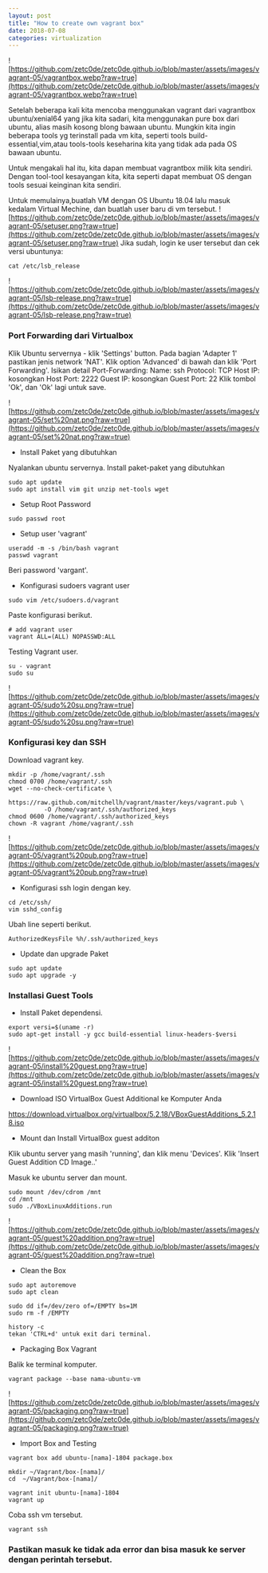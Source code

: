 ```yaml
---
layout: post
title: "How to create own vagrant box" 
date: 2018-07-08 
categories: virtualization
---
```

![https://github.com/zetc0de/zetc0de.github.io/blob/master/assets/images/vagrant-05/vagrantbox.webp?raw=true](https://github.com/zetc0de/zetc0de.github.io/blob/master/assets/images/vagrant-05/vagrantbox.webp?raw=true)

Setelah beberapa kali kita mencoba menggunakan vagrant dari vagrantbox ubuntu/xenial64 yang jika kita sadari, kita menggunakan pure box dari ubuntu, alias masih kosong blong bawaan ubuntu. Mungkin kita ingin beberapa tools yg terinstall pada vm kita, seperti tools build-essential,vim,atau tools-tools keseharina kita yang tidak ada pada OS bawaan ubuntu. 

Untuk mengakali hal itu, kita dapan membuat vagrantbox milik kita sendiri. Dengan tool-tool kesayangan kita, kita seperti dapat membuat OS dengan tools sesuai keinginan kita sendiri. 

Untuk memulainya,buatlah VM dengan OS Ubuntu 18.04 lalu masuk kedalam Virtual Mechine, dan buatlah user baru di vm tersebut.
![https://github.com/zetc0de/zetc0de.github.io/blob/master/assets/images/vagrant-05/setuser.png?raw=true](https://github.com/zetc0de/zetc0de.github.io/blob/master/assets/images/vagrant-05/setuser.png?raw=true)
Jika sudah, login ke user tersebut dan cek versi ubuntunya:
```
cat /etc/lsb_release
```
![https://github.com/zetc0de/zetc0de.github.io/blob/master/assets/images/vagrant-05/lsb-release.png?raw=true](https://github.com/zetc0de/zetc0de.github.io/blob/master/assets/images/vagrant-05/lsb-release.png?raw=true)

### Port Forwarding dari Virtualbox
Klik Ubuntu servernya - klik 'Settings' button.
Pada bagian 'Adapter 1' pastikan jenis network 'NAT'.
Klik option 'Advanced' di bawah dan klik 'Port Forwarding'.
Isikan detail Port-Forwarding:
  Name: ssh
  Protocol: TCP
  Host IP: kosongkan
  Host Port: 2222
  Guest IP: kosongkan
  Guest Port: 22
Klik tombol 'Ok', dan 'Ok' lagi untuk save.

![https://github.com/zetc0de/zetc0de.github.io/blob/master/assets/images/vagrant-05/set%20nat.png?raw=true](https://github.com/zetc0de/zetc0de.github.io/blob/master/assets/images/vagrant-05/set%20nat.png?raw=true)

- Install Paket yang dibutuhkan

Nyalankan ubuntu servernya.
Install paket-paket yang dibutuhkan
```
sudo apt update
sudo apt install vim git unzip net-tools wget
```
- Setup Root Password
```
sudo passwd root
```
- Setup user 'vagrant'
```
useradd -m -s /bin/bash vagrant
passwd vagrant
```
Beri password 'vargant'.

- Konfigurasi sudoers vagrant user
```
sudo vim /etc/sudoers.d/vagrant
```
Paste konfigurasi berikut.
```
# add vagrant user
vagrant ALL=(ALL) NOPASSWD:ALL
```
Testing Vagrant user.
```
su - vagrant
sudo su
```
![https://github.com/zetc0de/zetc0de.github.io/blob/master/assets/images/vagrant-05/sudo%20su.png?raw=true](https://github.com/zetc0de/zetc0de.github.io/blob/master/assets/images/vagrant-05/sudo%20su.png?raw=true)

### Konfigurasi key dan SSH

Download vagrant key.
```
mkdir -p /home/vagrant/.ssh
chmod 0700 /home/vagrant/.ssh
wget --no-check-certificate \
          https://raw.github.com/mitchellh/vagrant/master/keys/vagrant.pub \
          -O /home/vagrant/.ssh/authorized_keys
chmod 0600 /home/vagrant/.ssh/authorized_keys
chown -R vagrant /home/vagrant/.ssh
```
![https://github.com/zetc0de/zetc0de.github.io/blob/master/assets/images/vagrant-05/vagrant%20pub.png?raw=true](https://github.com/zetc0de/zetc0de.github.io/blob/master/assets/images/vagrant-05/vagrant%20pub.png?raw=true)

- Konfigurasi ssh login dengan key.
```
cd /etc/ssh/
vim sshd_config
```
Ubah line seperti berikut.
```
AuthorizedKeysFile %h/.ssh/authorized_keys
```

- Update dan upgrade Paket
```
sudo apt update
sudo apt upgrade -y
```

### Installasi Guest Tools

- Install Paket dependensi.
```
export versi=$(uname -r)
sudo apt-get install -y gcc build-essential linux-headers-$versi
```
![https://github.com/zetc0de/zetc0de.github.io/blob/master/assets/images/vagrant-05/install%20guest.png?raw=true](https://github.com/zetc0de/zetc0de.github.io/blob/master/assets/images/vagrant-05/install%20guest.png?raw=true)

- Download ISO VirtualBox Guest Additional ke Komputer Anda

https://download.virtualbox.org/virtualbox/5.2.18/VBoxGuestAdditions_5.2.18.iso

- Mount dan Install VirtualBox guest additon

Klik ubuntu server yang masih 'running', dan klik menu 'Devices'.
Klik 'Insert Guest Addition CD Image..'

Masuk ke ubuntu server dan mount.
```
sudo mount /dev/cdrom /mnt
cd /mnt
sudo ./VBoxLinuxAdditions.run
```
![https://github.com/zetc0de/zetc0de.github.io/blob/master/assets/images/vagrant-05/guest%20addition.png?raw=true](https://github.com/zetc0de/zetc0de.github.io/blob/master/assets/images/vagrant-05/guest%20addition.png?raw=true)

- Clean the Box

```
sudo apt autoremove
sudo apt clean

sudo dd if=/dev/zero of=/EMPTY bs=1M
sudo rm -f /EMPTY

history -c
tekan 'CTRL+d' untuk exit dari terminal.
```

- Packaging Box Vagrant

Balik ke terminal komputer.
```
vagrant package --base nama-ubuntu-vm
```
![https://github.com/zetc0de/zetc0de.github.io/blob/master/assets/images/vagrant-05/packaging.png?raw=true](https://github.com/zetc0de/zetc0de.github.io/blob/master/assets/images/vagrant-05/packaging.png?raw=true)

- Import Box and Testing
```
vagrant box add ubuntu-[nama]-1804 package.box

mkdir ~/Vagrant/box-[nama]/
cd  ~/Vagrant/box-[nama]/

vagrant init ubuntu-[nama]-1804
vagrant up
```
Coba ssh vm tersebut.
```
vagrant ssh
```
### Pastikan masuk ke tidak ada error dan bisa masuk ke server dengan perintah tersebut. 